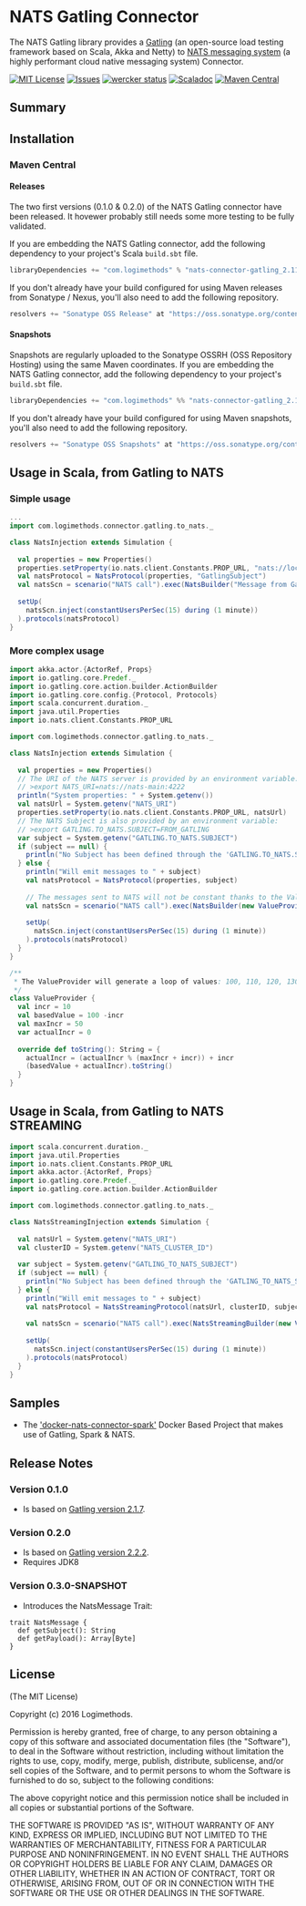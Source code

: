 # NATS Gatling Connector
The NATS Gatling library provides a [Gatling](http://gatling.io/) (an open-source load testing framework based on Scala, Akka and Netty) to [NATS messaging system](https://nats.io) (a highly performant cloud native messaging system) Connector.

[![MIT License](https://img.shields.io/npm/l/express.svg)](http://opensource.org/licenses/MIT)
[![Issues](https://img.shields.io/github/issues/Logimethods/nats-connector-gatling.svg)](https://github.com/Logimethods/nats-connector-gatling/issues)
[![wercker status](https://app.wercker.com/status/e6e3cb5b6076bbd732a840a2802a18da/s/master "wercker status")](https://app.wercker.com/project/bykey/e6e3cb5b6076bbd732a840a2802a18da)
[![Scaladoc](http://javadoc-badge.appspot.com/com.logimethods/nats-connector-gatling_2.11.svg?label=scaladoc)](http://logimethods.github.io/nats-connector-gatling/)
[![Maven Central](https://maven-badges.herokuapp.com/maven-central/com.logimethods/nats-connector-gatling_2.11/badge.svg)](https://maven-badges.herokuapp.com/maven-central/com.logimethods/nats-connector-gatling_2.11)


## Summary


## Installation

### Maven Central

#### Releases

The two first versions (0.1.0 & 0.2.0) of the NATS Gatling connector have been released.
It hovewer probably still needs some more testing to be fully validated.

If you are embedding the NATS Gatling connector, add the following dependency to your project's Scala `build.sbt` file.

```scala
libraryDependencies += "com.logimethods" % "nats-connector-gatling_2.11" % "0.2.0"
```
If you don't already have your build configured for using Maven releases from Sonatype / Nexus, you'll also need to add the following repository.

```scala
resolvers += "Sonatype OSS Release" at "https://oss.sonatype.org/content/groups/public/"
```

#### Snapshots

Snapshots are regularly uploaded to the Sonatype OSSRH (OSS Repository Hosting) using the same Maven coordinates.
If you are embedding the NATS Gatling connector, add the following dependency to your project's `build.sbt` file.

```scala
libraryDependencies += "com.logimethods" %% "nats-connector-gatling_2.11" % "0.3.0-SNAPSHOT"
```
If you don't already have your build configured for using Maven snapshots, you'll also need to add the following repository.

```scala
resolvers += "Sonatype OSS Snapshots" at "https://oss.sonatype.org/content/repositories/snapshots"
```
## Usage in Scala, from Gatling to NATS
### Simple usage
```scala
...
import com.logimethods.connector.gatling.to_nats._

class NatsInjection extends Simulation {
  
  val properties = new Properties()
  properties.setProperty(io.nats.client.Constants.PROP_URL, "nats://localhost:4222")
  val natsProtocol = NatsProtocol(properties, "GatlingSubject") 
  val natsScn = scenario("NATS call").exec(NatsBuilder("Message from Gatling!"))
 
  setUp(
    natsScn.inject(constantUsersPerSec(15) during (1 minute))
  ).protocols(natsProtocol)
}
```
### More complex usage
```scala
import akka.actor.{ActorRef, Props}
import io.gatling.core.Predef._
import io.gatling.core.action.builder.ActionBuilder
import io.gatling.core.config.{Protocol, Protocols}
import scala.concurrent.duration._
import java.util.Properties
import io.nats.client.Constants.PROP_URL

import com.logimethods.connector.gatling.to_nats._

class NatsInjection extends Simulation {
  
  val properties = new Properties()
  // The URI of the NATS server is provided by an environment variable:
  // >export NATS_URI=nats://nats-main:4222
  println("System properties: " + System.getenv())
  val natsUrl = System.getenv("NATS_URI")
  properties.setProperty(io.nats.client.Constants.PROP_URL, natsUrl)
  // The NATS Subject is also provided by an environment variable:
  // >export GATLING.TO_NATS.SUBJECT=FROM_GATLING
  var subject = System.getenv("GATLING.TO_NATS.SUBJECT")
  if (subject == null) {
    println("No Subject has been defined through the 'GATLING.TO_NATS.SUBJECT' Environment Variable!!!")
  } else {
    println("Will emit messages to " + subject)
    val natsProtocol = NatsProtocol(properties, subject)
    
    // The messages sent to NATS will not be constant thanks to the ValueProvider.
    val natsScn = scenario("NATS call").exec(NatsBuilder(new ValueProvider()))
   
    setUp(
      natsScn.inject(constantUsersPerSec(15) during (1 minute))
    ).protocols(natsProtocol)
  }
}

/**
 * The ValueProvider will generate a loop of values: 100, 110, 120, 130, 140, 150, 100...
 */
class ValueProvider {
  val incr = 10
  val basedValue = 100 -incr
  val maxIncr = 50
  var actualIncr = 0
  
  override def toString(): String = {
    actualIncr = (actualIncr % (maxIncr + incr)) + incr
    (basedValue + actualIncr).toString()
  }
}
```
## Usage in Scala, from Gatling to NATS STREAMING
```scala
import scala.concurrent.duration._
import java.util.Properties
import io.nats.client.Constants.PROP_URL
import akka.actor.{ActorRef, Props}
import io.gatling.core.Predef._
import io.gatling.core.action.builder.ActionBuilder

import com.logimethods.connector.gatling.to_nats._

class NatsStreamingInjection extends Simulation {
  
  val natsUrl = System.getenv("NATS_URI")
  val clusterID = System.getenv("NATS_CLUSTER_ID")
  
  var subject = System.getenv("GATLING_TO_NATS_SUBJECT")
  if (subject == null) {
    println("No Subject has been defined through the 'GATLING_TO_NATS_SUBJECT' Environment Variable!!!")
  } else {
    println("Will emit messages to " + subject)
    val natsProtocol = NatsStreamingProtocol(natsUrl, clusterID, subject)
    
    val natsScn = scenario("NATS call").exec(NatsStreamingBuilder(new ValueProvider()))
   
    setUp(
      natsScn.inject(constantUsersPerSec(15) during (1 minute))
    ).protocols(natsProtocol)
  }
}
```

## Samples
* The ['docker-nats-connector-spark'](https://github.com/Logimethods/docker-nats-connector-spark) Docker Based Project that makes use of Gatling, Spark & NATS.

## Release Notes
### Version 0.1.0
* Is based on [Gatling version 2.1.7](http://gatling.io/docs/2.1.7/).

### Version 0.2.0
* Is based on [Gatling version 2.2.2](http://gatling.io/docs/2.2.2/).
* Requires JDK8

### Version 0.3.0-SNAPSHOT
* Introduces the NatsMessage Trait:
```
trait NatsMessage {
  def getSubject(): String
  def getPayload(): Array[Byte]
}
```

## License

(The MIT License)

Copyright (c) 2016 Logimethods.

Permission is hereby granted, free of charge, to any person obtaining a copy
of this software and associated documentation files (the "Software"), to
deal in the Software without restriction, including without limitation the
rights to use, copy, modify, merge, publish, distribute, sublicense, and/or
sell copies of the Software, and to permit persons to whom the Software is
furnished to do so, subject to the following conditions:

The above copyright notice and this permission notice shall be included in
all copies or substantial portions of the Software.

THE SOFTWARE IS PROVIDED "AS IS", WITHOUT WARRANTY OF ANY KIND, EXPRESS OR
IMPLIED, INCLUDING BUT NOT LIMITED TO THE WARRANTIES OF MERCHANTABILITY,
FITNESS FOR A PARTICULAR PURPOSE AND NONINFRINGEMENT. IN NO EVENT SHALL THE
AUTHORS OR COPYRIGHT HOLDERS BE LIABLE FOR ANY CLAIM, DAMAGES OR OTHER
LIABILITY, WHETHER IN AN ACTION OF CONTRACT, TORT OR OTHERWISE, ARISING
FROM, OUT OF OR IN CONNECTION WITH THE SOFTWARE OR THE USE OR OTHER DEALINGS
IN THE SOFTWARE.
